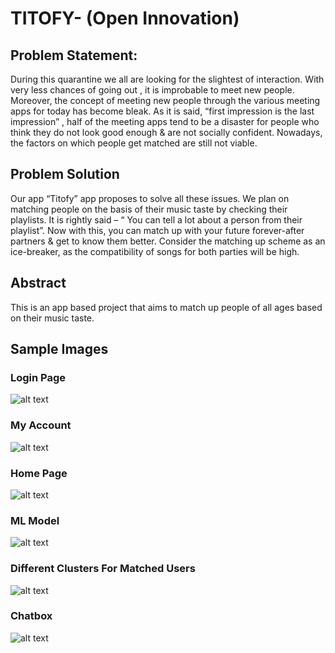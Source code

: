 # TITOFY- (Open Innovation)


## Problem Statement:

During this quarantine we all are looking for the slightest of interaction. With very less chances of going out , it is improbable to meet new people. 
Moreover, the concept of meeting new people through the various meeting apps for today has become bleak.
As it is said, “first impression is the last impression” , half of the meeting apps tend to be a disaster for people who think they do not look good enough & are not socially confident. Nowadays, the factors on which people get matched are still not viable. 

## Problem Solution

Our app “Titofy” app proposes to solve all these issues. We plan on matching people on the basis of their music taste by checking their playlists.
It is rightly said –
“ You can tell a lot about a person from their playlist”.
Now with this, you can match up with your future forever-after partners & get to know them better. Consider the matching up scheme as an ice-breaker, as the compatibility of songs for both parties will be high.

## Abstract
This is an app based project that aims to match up people of all ages based on their music taste.


## Sample Images

### Login Page

![alt text](https://raw.githubusercontent.com/jatink1/Titofy/master/images/titofyLogin.png)

### My Account

![alt text](https://raw.githubusercontent.com/jatink1/Titofy/master/images/titofyMyAccount.png)

### Home Page

![alt text](https://raw.githubusercontent.com/jatink1/Titofy/master/images/titofyHome.png)

### ML Model

![alt text](https://raw.githubusercontent.com/jatink1/Titofy/master/images/titofyModel.jpg)


### Different Clusters For Matched Users

![alt text](https://raw.githubusercontent.com/jatink1/Titofy/master/images/titofyKmeans_2.jpg)

### Chatbox

![alt text](https://raw.githubusercontent.com/jatink1/Titofy/master/images/titofyChat.png)





